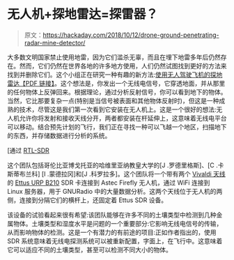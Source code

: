 # 无人机+探地雷达=探雷器？

> 原文：<https://hackaday.com/2018/10/12/drone-ground-penetrating-radar-mine-detector/>

大多数文明国家禁止使用地雷，因为它们滥杀无辜，而且在埋下地雷多年后仍然存在。然而，它们仍然在世界各地的许多地方使用，人们仍然试图找到更好的方法来找到并删除它们。这个小组正在研究一种有趣的新方法:[使用无人驾驶飞机的探地雷达【PDF 链接】](https://cdn.intechopen.com/pdfs/56737.pdf)。这个想法是，你发出一个无线电信号，它穿透地面，并从那里的任何物体上反弹回来。根据理论，通过分析反射信号，你可以看到地下的物体。当然，它比那要复杂一点(特别是当信号被表面和其他物体反射时)，但这是一种成熟的技术，尽管这是我们第一次看到它安装在无人机上。这是一个很好的想法:无人机允许你将发射和接收天线分开，两者都安装在杆延伸上，这意味着无线电平台可以移动。结合预先计划的飞行，我们正在寻找一种可以飞越一个地区，扫描地下的东西，并存储数据进行分析的系统。

[通过 [RTL-SDR](https://www.rtl-sdr.com/aerial-landmine-detection-using-usrp-sdr-based-ground-penetrating-radar/)

这个团队包括哥伦比亚博戈托亚的哈维里亚纳教皇大学的[J .罗德里格斯]、[C .卡斯蒂布兰科] [I .蒙德拉冈]和[J .科罗拉多]。这个团队将一个带有两个 [Vivaldi 天线](https://en.wikipedia.org/wiki/Vivaldi_antenna)的 [Ettus URP B210](https://www.ettus.com/product/details/E310-KIT) SDR 卡连接到 Astec Firefly 无人机，通过 WiFi 连接到 Linux 服务器，用于 GNURadio 中的大量数据分析。这两个天线位于无人机的两侧，连接到分隔它们的横杆上，还固定着 Ettus SDR 设备。

该设备的试验看起来很有希望:该团队能够在许多不同的土壤类型中检测到几种金属物体。土壤类型和湿度水平是问题的一个重要部分:它影响无线电信号的传输，从而影响物体的检测。这是一个有潜力的有前途的项目:正如作者指出的，使用 SDR 系统意味着无线电探测系统可以被重新配置，字面上，在飞行中。这意味着它可以适应不同的土壤类型，甚至可以检测不同大小的物体。